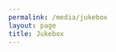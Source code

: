 ```yaml
---
permalink: /media/jukebox
layout: page
title: Jukebox
---
```


<!-- <div class="media"><div style="left: 0; width: 100%; height: 0; position: relative; padding-bottom: 56.25%;"><iframe src="https://www.youtube.com/embed/6oQ0Obi14rM?rel=0" style="border: 0; top: 0; left: 0; width: 100%; height: 100%; position: absolute;" allowfullscreen scrolling="no" allow="encrypted-media; accelerometer; clipboard-write; gyroscope; picture-in-picture"></iframe></div></div> -->

<div onclick="window.open('https://www.theverge.com/2020/4/30/21243038/openai-jukebox-model-raw-audio-lyrics-ai-generated-copyright','mywindow');" style="cursor: pointer;">
    <div class="iframely-embed">
        <div class="iframely-responsive" style="height: 140px; padding-bottom: 0;"><a href="https://www.theverge.com/2020/4/30/21243038/openai-jukebox-model-raw-audio-lyrics-ai-generated-copyright" data-iframely-url="//cdn.iframe.ly/5kAIkDf?iframe=card-small"></a></div>
    </div>
    <script async src="//cdn.iframe.ly/embed.js" charset="utf-8"></script>
</div>

<div onclick="window.open('https://techcrunch.com/2020/04/30/openais-new-experiments-in-music-generation-create-an-uncanny-valley-elvis/','mywindow');" style="cursor: pointer;">
    <div class="iframely-embed">
        <div class="iframely-responsive" style="height: 140px; padding-bottom: 0;"><a href="https://techcrunch.com/2020/04/30/openais-new-experiments-in-music-generation-create-an-uncanny-valley-elvis/" data-iframely-url="//cdn.iframe.ly/KuhoVMB?iframe=card-small"></a></div>
    </div>
    <script async src="//cdn.iframe.ly/embed.js" charset="utf-8"></script>
</div>

<div onclick="window.open('https://www.technologyreview.com/2020/05/01/1000942/pop-songs-katy-perry-elvis-openai-neural-network-deep-learning-algorithm/','mywindow');" style="cursor: pointer;">
    <div class="iframely-embed">
        <div class="iframely-responsive" style="height: 140px; padding-bottom: 0;"><a href="https://www.technologyreview.com/2020/05/01/1000942/pop-songs-katy-perry-elvis-openai-neural-network-deep-learning-algorithm/" data-iframely-url="//cdn.iframe.ly/8kmjuUe?iframe=card-small"></a></div>
    </div>
    <script async src="//cdn.iframe.ly/embed.js" charset="utf-8"></script>
</div>

<div onclick="window.open('https://www.vice.com/en/article/bvgwb8/openai-jukebox-machine-learning-ai-generate-music','mywindow');" style="cursor: pointer;">
    <div class="iframely-embed">
        <div class="iframely-responsive" style="height: 140px; padding-bottom: 0;"><a href="https://www.vice.com/en/article/bvgwb8/openai-jukebox-machine-learning-ai-generate-music" data-iframely-url="//cdn.iframe.ly/8v9307z?iframe=card-small"></a></div>
    </div>
    <script async src="//cdn.iframe.ly/embed.js" charset="utf-8"></script>
</div>

<div onclick="window.open('https://www.businessinsider.com/jukebox-ai-music-generator-realistic-songs-machine-learning-algorithm-deepfakes-2020-5','mywindow');" style="cursor: pointer;">
    <div class="iframely-embed">
        <div class="iframely-responsive" style="height: 140px; padding-bottom: 0;"><a href="https://www.businessinsider.com/jukebox-ai-music-generator-realistic-songs-machine-learning-algorithm-deepfakes-2020-5" data-iframely-url="//cdn.iframe.ly/UB5Hr0H?iframe=card-small"></a></div>
    </div>
    <script async src="//cdn.iframe.ly/embed.js" charset="utf-8"></script>
</div>

<div onclick="window.open('https://www.stereogum.com/2084173/openai-jukebox-artificial-intelligence-songs/franchises/columns/sounding-board/','mywindow');" style="cursor: pointer;">
    <div class="iframely-embed">
        <div class="iframely-responsive" style="height: 140px; padding-bottom: 0;"><a href="https://www.stereogum.com/2084173/openai-jukebox-artificial-intelligence-songs/franchises/columns/sounding-board/" data-iframely-url="//cdn.iframe.ly/IHcPOwA?iframe=card-small"></a></div>
    </div>
    <script async src="//cdn.iframe.ly/embed.js" charset="utf-8"></script>
</div>

<div onclick="window.open('https://www.nylon.com/entertainment/artificial-intelligence-in-music-holly-herndon-jukebox','mywindow');" style="cursor: pointer;">
    <div class="iframely-embed">
        <div class="iframely-responsive" style="height: 140px; padding-bottom: 0;"><a href="https://www.nylon.com/entertainment/artificial-intelligence-in-music-holly-herndon-jukebox" data-iframely-url="//cdn.iframe.ly/SwlzJoS?iframe=card-small"></a></div>
    </div>
    <script async src="//cdn.iframe.ly/embed.js" charset="utf-8"></script>
</div>

<!-- <div onclick="window.open('https://venturebeat.com/2020/04/30/openais-jukebox-ai-produces-music-in-any-style-from-scratch-complete-with-lyrics/','mywindow');" style="cursor: pointer;"><div class="iframely-embed"><div class="iframely-responsive" style="height: 140px; padding-bottom: 0;"><a href="https://venturebeat.com/2020/04/30/openais-jukebox-ai-produces-music-in-any-style-from-scratch-complete-with-lyrics/" data-iframely-url="//cdn.iframe.ly/Wb6F3rP?iframe=card-small"></a></div></div><script async src="//cdn.iframe.ly/embed.js" charset="utf-8"></script></div>

<div onclick="window.open('https://nerdist.com/article/jukebox-ai-generates-complete-songs/','mywindow');" style="cursor: pointer;"><div class="iframely-embed"><div class="iframely-responsive" style="height: 140px; padding-bottom: 0;"><a href="https://nerdist.com/article/jukebox-ai-generates-complete-songs/" data-iframely-url="//cdn.iframe.ly/kcRBw0U?iframe=card-small"></a></div></div><script async src="//cdn.iframe.ly/embed.js" charset="utf-8"></script></div>

<div onclick="window.open('https://waxy.org/2020/04/openais-jukebox-opens-the-pandoras-box-of-ai-generated-music/','mywindow');" style="cursor: pointer;"><div class="iframely-embed"><div class="iframely-responsive" style="height: 140px; padding-bottom: 0;"><a href="https://waxy.org/2020/04/openais-jukebox-opens-the-pandoras-box-of-ai-generated-music/" data-iframely-url="//cdn.iframe.ly/6w2ENGn?iframe=card-small"></a></div></div><script async src="//cdn.iframe.ly/embed.js" charset="utf-8"></script></div> -->

<!-- [The Verge](https://www.theverge.com/2020/4/30/21243038/openai-jukebox-model-raw-audio-lyrics-ai-generated-copyright), [TechCrunch](https://techcrunch.com/2020/04/30/openais-new-experiments-in-music-generation-create-an-uncanny-valley-elvis/), [MIT Techonology Review](https://www.technologyreview.com/2020/05/01/1000942/pop-songs-katy-perry-elvis-openai-neural-network-deep-learning-algorithm/), [VICE](https://www.vice.com/en/article/bvgwb8/openai-jukebox-machine-learning-ai-generate-music), [CNET](https://www.cnet.com/news/these-ai-generated-katy-perry-and-elvis-songs-sound-hauntingly-real/), [Business Insider](https://www.businessinsider.com/jukebox-ai-music-generator-realistic-songs-machine-learning-algorithm-deepfakes-2020-5), [VentureBeat](https://venturebeat.com/2020/04/30/openais-jukebox-ai-produces-music-in-any-style-from-scratch-complete-with-lyrics/), [Stereogum](https://www.stereogum.com/2084173/openai-jukebox-artificial-intelligence-songs/franchises/columns/sounding-board/), [Nylon](https://www.nylon.com/entertainment/artificial-intelligence-in-music-holly-herndon-jukebox), [Europost](https://europost.eu/en/a/view/meet-the-ai-jukebox-that-creates-songs-28850), [Nerdist](https://nerdist.com/article/jukebox-ai-generates-complete-songs/), [Input](https://www.inputmag.com/tech/open-ais-jukebox-generates-music-that-sounds-like-dead-artists), [Waxy](https://waxy.org/2020/04/openais-jukebox-opens-the-pandoras-box-of-ai-generated-music/) -->
